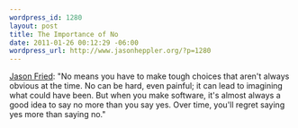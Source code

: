 ```yaml
--- 
wordpress_id: 1280
layout: post
title: The Importance of No
date: 2011-01-26 00:12:29 -06:00
wordpress_url: http://www.jasonheppler.org/?p=1280
---
```

<a href="http://www.inc.com/magazine/20101201/how-to-kill-a-bad-idea.html">Jason Fried</a>: "No means you have to make tough choices that aren't always obvious at the time. No can be hard, even painful; it can lead to imagining what could have been. But when you make software, it's almost always a good idea to say no more than you say yes. Over time, you'll regret saying yes more than saying no."
